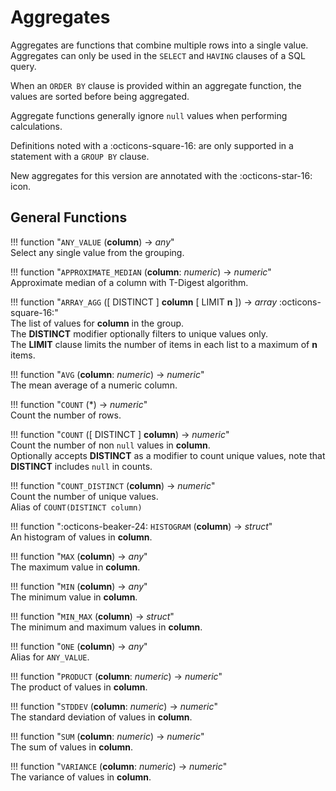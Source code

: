 # Aggregates

Aggregates are functions that combine multiple rows into a single value. Aggregates can only be used in the `SELECT` and `HAVING` clauses of a SQL query.

When an `ORDER BY` clause is provided within an aggregate function, the values are sorted before being aggregated. 

Aggregate functions generally ignore `null` values when performing calculations.

Definitions noted with a :octicons-square-16: are only supported in a statement with a `GROUP BY` clause.

New aggregates for this version are annotated with the :octicons-star-16: icon.

## General Functions

!!! function "`ANY_VALUE` (**column**) → _any_"  
    Select any single value from the grouping.  

!!! function "`APPROXIMATE_MEDIAN` (**column**: _numeric_) → _numeric_"  
    Approximate median of a column with T-Digest algorithm.

!!! function "`ARRAY_AGG` ([ DISTINCT ] **column** [ LIMIT **n** ]) → _array_ :octicons-square-16:"   
    The list of values for **column** in the group.   
    The **DISTINCT** modifier optionally filters to unique values only.   
    The **LIMIT** clause limits the number of items in each list to a maximum of **n** items.     

!!! function "`AVG` (**column**: _numeric_) → _numeric_"  
    The mean average of a numeric column.   

!!! function "`COUNT` (*) → _numeric_"  
    Count the number of rows.

!!! function "`COUNT` ([ DISTINCT ] **column**) → _numeric_"  
    Count the number of non `null` values in **column**.   
    Optionally accepts **DISTINCT** as a modifier to count unique values, note that **DISTINCT** includes `null` in counts.  

!!! function "`COUNT_DISTINCT` (**column**) → _numeric_"  
    Count the number of unique values.    
    Alias of `COUNT(DISTINCT column)`

!!! function ":octicons-beaker-24: `HISTOGRAM` (**column**) → _struct_"    
    An histogram of values in **column**.

!!! function "`MAX` (**column**) → _any_"  
    The maximum value in **column**.  

!!! function "`MIN` (**column**) → _any_"  
    The minimum value in **column**.  

!!! function "`MIN_MAX` (**column**) → _struct_"  
    The minimum and maximum values in **column**.  

!!! function "`ONE` (**column**) → _any_"  
    Alias for `ANY_VALUE`.  

!!! function "`PRODUCT` (**column**: _numeric_) → _numeric_"  
    The product of values in **column**.  

!!! function "`STDDEV` (**column**: _numeric_) → _numeric_"  
    The standard deviation of values in **column**.  

!!! function "`SUM` (**column**: _numeric_) → _numeric_"  
    The sum of values in **column**.  

!!! function "`VARIANCE` (**column**: _numeric_) → _numeric_"  
    The variance of values in **column**.  

